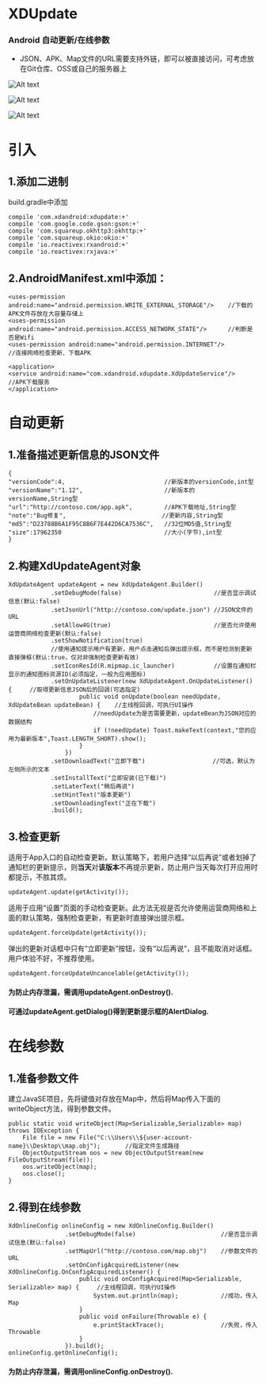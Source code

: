 # XDUpdate
### Android 自动更新/在线参数

- JSON、APK、Map文件的URL需要支持外链，即可以被直接访问，可考虑放在Git仓库、OSS或自己的服务器上

![Alt text](https://raw.githubusercontent.com/xingda920813/XDUpdate/master/Screenshot_notification.png)

![Alt text](https://raw.githubusercontent.com/xingda920813/XDUpdate/master/Screenshot_dialog.png)

![Alt text](https://raw.githubusercontent.com/xingda920813/XDUpdate/master/Screenshot_downloading.png)

# 引入

## 1.添加二进制

build.gradle中添加

	compile 'com.xdandroid:xdupdate:+'
	compile 'com.google.code.gson:gson:+'
    compile 'com.squareup.okhttp3:okhttp:+'
    compile 'com.squareup.okio:okio:+'
    compile 'io.reactivex:rxandroid:+'
    compile 'io.reactivex:rxjava:+'

## 2.AndroidManifest.xml中添加：
    <uses-permission android:name="android.permission.WRITE_EXTERNAL_STORAGE"/>    //下载的APK文件存放在大容量存储上
    <uses-permission android:name="android.permission.ACCESS_NETWORK_STATE"/>      //判断是否是Wifi
    <uses-permission android:name="android.permission.INTERNET"/>                  //连接网络检查更新、下载APK

    <application>
    <service android:name="com.xdandroid.xdupdate.XdUpdateService"/>               //APK下载服务
    </application>
    
# 自动更新
## 1.准备描述更新信息的JSON文件
    {
    "versionCode":4,                            //新版本的versionCode,int型
    "versionName":"1.12",                       //新版本的versionName,String型
    "url":"http://contoso.com/app.apk",         //APK下载地址,String型
    "note":"Bug修复",                           //更新内容,String型
    "md5":"D23788B6A1F95C8B6F7E442D6CA7536C",   //32位MD5值,String型
    "size":17962350                             //大小(字节),int型
    }

## 2.构建XdUpdateAgent对象
    XdUpdateAgent updateAgent = new XdUpdateAgent.Builder()
                .setDebugMode(false)                          //是否显示调试信息(默认:false)
                .setJsonUrl("http://contoso.com/update.json") //JSON文件的URL
                .setAllow4G(true)                             //是否允许使用运营商网络检查更新(默认:false)
                .setShowNotification(true)                    
                //使用通知提示用户有更新，用户点击通知后弹出提示框，而不是检测到更新直接弹框(默认:true，仅对非强制检查更新有效)
                .setIconResId(R.mipmap.ic_launcher)           //设置在通知栏显示的通知图标资源ID(必须指定，一般为应用图标)
                .setOnUpdateListener(new XdUpdateAgent.OnUpdateListener() {     //取得更新信息JSON后的回调(可选指定)
                        public void onUpdate(boolean needUpdate, XdUpdateBean updateBean) {    //主线程回调，可执行UI操作
                            //needUpdate为是否需要更新，updateBean为JSON对应的数据结构
                            if (!needUpdate) Toast.makeText(context,"您的应用为最新版本",Toast.LENGTH_SHORT).show();
                        }
                    })
                .setDownloadText("立即下载")                   //可选，默认为左侧所示的文本
                .setInstallText("立即安装(已下载)")
                .setLaterText("稍后再说")
                .setHintText("版本更新")
                .setDownloadingText("正在下载")
                .build();

## 3.检查更新
适用于App入口的自动检查更新。默认策略下，若用户选择“以后再说”或者划掉了通知栏的更新提示，则**当天**对**该版本**不再提示更新，防止用户当天每次打开应用时都提示，不胜其烦。  

    updateAgent.update(getActivity()); 
    
适用于应用“设置”页面的手动检查更新。此方法无视是否允许使用运营商网络和上面的默认策略，强制检查更新，有更新时直接弹出提示框。     

    updateAgent.forceUpdate(getActivity());   

弹出的更新对话框中只有“立即更新”按钮，没有“以后再说”，且不能取消对话框。用户体验不好，不推荐使用。     

    updateAgent.forceUpdateUncancelable(getActivity());   

#### 为防止内存泄漏，需调用updateAgent.onDestroy().

#### 可通过updateAgent.getDialog()得到更新提示框的AlertDialog.

# 在线参数
## 1.准备参数文件
建立JavaSE项目，先将键值对存放在Map中，然后将Map传入下面的writeObject方法，得到参数文件。

    public static void writeObject(Map<Serializable,Serializable> map) throws IOException {
        File file = new File("C:\\Users\\${user-account-name}\\Desktop\\map.obj");       //指定文件生成路径
        ObjectOutputStream oos = new ObjectOutputStream(new FileOutputStream(file));
        oos.writeObject(map);
        oos.close();
    }

## 2.得到在线参数
    XdOnlineConfig onlineConfig = new XdOnlineConfig.Builder()
                    .setDebugMode(false)                        //是否显示调试信息(默认:false)
                    .setMapUrl("http://contoso.com/map.obj")    //参数文件的URL
                    .setOnConfigAcquiredListener(new XdOnlineConfig.OnConfigAcquiredListener() {
                        public void onConfigAcquired(Map<Serializable, Serializable> map) {     //主线程回调，可执行UI操作
                            System.out.println(map);            //成功，传入Map
                        }    
                        public void onFailure(Throwable e) {
                            e.printStackTrace();                //失败，传入Throwable
                        }                           
                    }).build();
    onlineConfig.getOnlineConfig();

#### 为防止内存泄漏，需调用onlineConfig.onDestroy().
